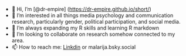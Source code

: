 - 👋 Hi, I’m [@dr-empire] (https://dr-empire.github.io/short/)
- 👀 I’m interested in all things media psychology and communication research, particularly gender, political participation, and social media.
- 🌱 I’m always expanding my R skills and learning R markdown
- 💞️ I’m looking to collaborate on research somehow connected to my area.
- 📫 How to reach me: [Linkdin](https://www.linkedin.com/in/dr-sabine-reich-667494264/) or malarija.bsky.social

<!---
dr-empire/dr-empire is a ✨ special ✨ repository because its `README.md` (this file) appears on your GitHub profile.
You can click the Preview link to take a look at your changes.
--->
